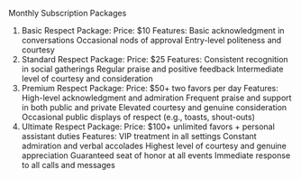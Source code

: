 Monthly Subscription Packages
1. Basic Respect Package:
Price: $10
Features:
Basic acknowledgment in conversations
Occasional nods of approval
Entry-level politeness and courtesy
2. Standard Respect Package:
Price: $25
Features:
Consistent recognition in social gatherings
Regular praise and positive feedback
Intermediate level of courtesy and consideration
3. Premium Respect Package:
Price: $50+ two favors per day
Features:
High-level acknowledgment and admiration
Frequent praise and support in both public and private
Elevated courtesy and genuine consideration
Occasional public displays of respect (e.g., toasts, shout-outs)
4. Ultimate Respect Package:
Price: $100+ unlimited favors + personal assistant duties
Features:
VIP treatment in all settings
Constant admiration and verbal accolades
Highest level of courtesy and genuine appreciation
Guaranteed seat of honor at all events
Immediate response to all calls and messages
